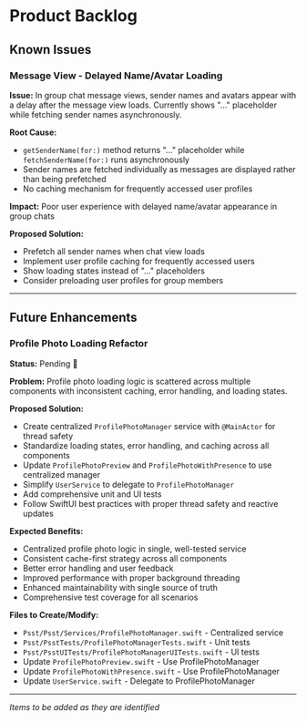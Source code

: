 # Product Backlog

## Known Issues

### Message View - Delayed Name/Avatar Loading
**Issue:** In group chat message views, sender names and avatars appear with a delay after the message view loads. Currently shows "..." placeholder while fetching sender names asynchronously.

**Root Cause:** 
- `getSenderName(for:)` method returns "..." placeholder while `fetchSenderName(for:)` runs asynchronously
- Sender names are fetched individually as messages are displayed rather than being prefetched
- No caching mechanism for frequently accessed user profiles

**Impact:** Poor user experience with delayed name/avatar appearance in group chats

**Proposed Solution:**
- Prefetch all sender names when chat view loads
- Implement user profile caching for frequently accessed users
- Show loading states instead of "..." placeholders
- Consider preloading user profiles for group members

---

## Future Enhancements

### Profile Photo Loading Refactor
**Status:** Pending 🔄

**Problem:** Profile photo loading logic is scattered across multiple components with inconsistent caching, error handling, and loading states.

**Proposed Solution:**
- Create centralized `ProfilePhotoManager` service with `@MainActor` for thread safety
- Standardize loading states, error handling, and caching across all components
- Update `ProfilePhotoPreview` and `ProfilePhotoWithPresence` to use centralized manager
- Simplify `UserService` to delegate to `ProfilePhotoManager`
- Add comprehensive unit and UI tests
- Follow SwiftUI best practices with proper thread safety and reactive updates

**Expected Benefits:**
- Centralized profile photo logic in single, well-tested service
- Consistent cache-first strategy across all components
- Better error handling and user feedback
- Improved performance with proper background threading
- Enhanced maintainability with single source of truth
- Comprehensive test coverage for all scenarios

**Files to Create/Modify:**
- `Psst/Psst/Services/ProfilePhotoManager.swift` - Centralized service
- `Psst/PsstTests/ProfilePhotoManagerTests.swift` - Unit tests
- `Psst/PsstUITests/ProfilePhotoManagerUITests.swift` - UI tests
- Update `ProfilePhotoPreview.swift` - Use ProfilePhotoManager
- Update `ProfilePhotoWithPresence.swift` - Use ProfilePhotoManager
- Update `UserService.swift` - Delegate to ProfilePhotoManager

---

*Items to be added as they are identified*
